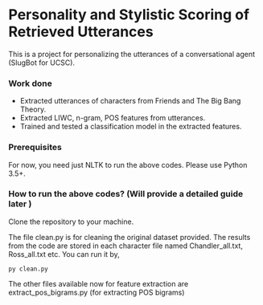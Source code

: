# Personality and Stylistic Scoring of Retrieved Utterances

This is a project for personalizing the utterances of a conversational agent (SlugBot for UCSC). 

### Work done
* Extracted utterances of characters from Friends and The Big Bang Theory.
* Extracted LIWC, n-gram, POS features from utterances.
* Trained and tested a classification model in the extracted features.


### Prerequisites

For now, you need just NLTK to run the above codes. Please use Python 3.5+. 

### How to run the above codes? (Will provide a detailed guide later )

Clone the repository to your machine. 

The file clean.py is for cleaning the original dataset provided. The results from the code are stored in each character file named Chandler_all.txt, Ross_all.txt etc. 
You can run it by,
```
py clean.py
```

The other files available now for feature extraction are extract_pos_bigrams.py (for extracting POS bigrams)

